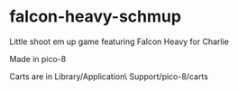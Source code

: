 # falcon-heavy-schmup

Little shoot em up game featuring Falcon Heavy for Charlie

Made in pico-8

Carts are in  Library/Application\ Support/pico-8/carts

